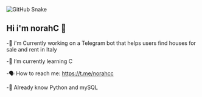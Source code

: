 ![GitHub Snake](https://github.com/norahx666/norahx666/blob/output/github-snake-dark.svg)

## Hi i'm norahC 👋

-🔭 i'm Currently working on a Telegram bot that helps users find houses for sale and rent in Italy

-🌱 I’m currently learning C

-🗣️ How to reach me: https://t.me/norahcc

-🧠 Already know Python and mySQL

<!--
**norahx666/norahx666** is a ✨ _special_ ✨ repository because its `README.md` (this file) appears on your GitHub profile.

Here are some ideas to get you started:



